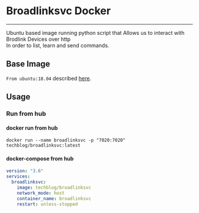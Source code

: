 # Broadlinksvc Docker
__________________________________________

Ubuntu based image running python script that Allows us to interact with Brodlink Devices over http <br/>
In order to list, learn and send commands.

## Base Image
`From ubuntu:18.04` described [here](https://hub.docker.com/_/ubuntu).


## Usage
### Run from hub
#### docker run from hub
```text
docker run --name broadlinksvc -p "7020:7020" techblog/broadlinksvc:latest
```

#### docker-compose from hub
```yaml
version: "3.6"
services:
  broadlinksvc:
    image: techblog/broadlinksvc
    network_mode: host
    container_name: broadlinksvc
    restart: unless-stopped

```



